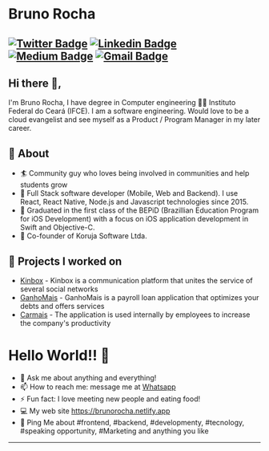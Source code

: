 # Bruno Rocha
[![Twitter Badge](https://img.shields.io/badge/-@BrunoRolim12-1ca0f1?style=flat-square&labelColor=1ca0f1&logo=twitter&logoColor=white&link=https://twitter.com/BrunoRolim12)](https://twitter.com/BrunoRolim12) [![Linkedin Badge](https://img.shields.io/badge/-brunorolim-blue?style=flat-square&logo=Linkedin&logoColor=white&linkhttps://www.linkedin.com/in/bruno-rolim/)](https://www.linkedin.com/in/bruno-rolim/) [![Medium Badge](https://img.shields.io/badge/-@brunorolim-03a57a?style=flat-square&labelColor=000000&logo=Medium&link=https://medium.com/@brunorolim)](https://medium.com/@brunorolim)
[![Gmail Badge](https://img.shields.io/badge/-bruno.rocha2008@gmail.com-c14438?style=flat-square&logo=Gmail&logoColor=white&link=mailto:bruno.rocha2008@gmail.com)](mailto:bruno.rocha2008@gmail.comm)
---

## Hi there 👋,           
I'm Bruno Rocha, I have degree in Computer engineering 👨‍💻 Instituto Federal do Ceará (IFCE).  I am a software engineering. Would love to be a cloud evangelist and see myself as a Product / Program Manager in my later career.  

## 🧐 About
- 🏄‍ Community guy who loves being involved in communities and help students grow
- 🔭 Full Stack software developer (Mobile, Web and Backend). I use React, React Native, Node.js and Javascript technologies since 2015.
- 🍎 Graduated in the first class of the BEPiD (Brazillian Education Program for iOS Development) with a focus on iOS application development in Swift and Objective-C.
- 🏢 Co-founder of Koruja Software Ltda.

## 🔧 Projects I worked on
- [Kinbox](kinbox.com.br) - Kinbox is a communication platform that unites the service of several social networks
- [GanhoMais](https://play.google.com/store/apps/details?id=com.genpp.GanhoMais&hl=pt_BR) - GanhoMais is a payroll loan application that optimizes your debts and offers services
- [Carmais](https://www.carmais.com.br/) - The application is used internally by employees to increase the company's productivity

# Hello World!! 🤔
- 💬 Ask me about anything and everything! 
- 📫 How to reach me: message me at [Whatsapp](https://wa.me/+558599664490)
- ⚡ Fun fact: I love meeting new people and eating food! 
- 💻 My web site https://brunorocha.netlify.app
- 💬 Ping Me about #frontend, #backend, #developmenty, #tecnology, #speaking opportunity, #Marketing and anything you like
---


